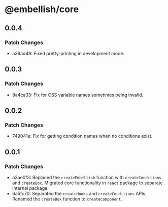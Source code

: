 # @embellish/core

## 0.0.4

### Patch Changes

- a39ad49: Fixed pretty-printing in development mode.

## 0.0.3

### Patch Changes

- 9a4ca33: Fix for CSS variable names sometimes being invalid.

## 0.0.2

### Patch Changes

- 749041e: Fix for getting condition names when no conditions exist.

## 0.0.1

### Patch Changes

- a3ae0f3: Replaced the `createEmbellish` function with `createConditions` and `createBox`.
  Migrated core functionality in `react` package to separate internal package.
- 6a5fc70: Separated the `createHooks` and `createConditions` APIs. Renamed the `createBox`
  function to `createComponent`.
